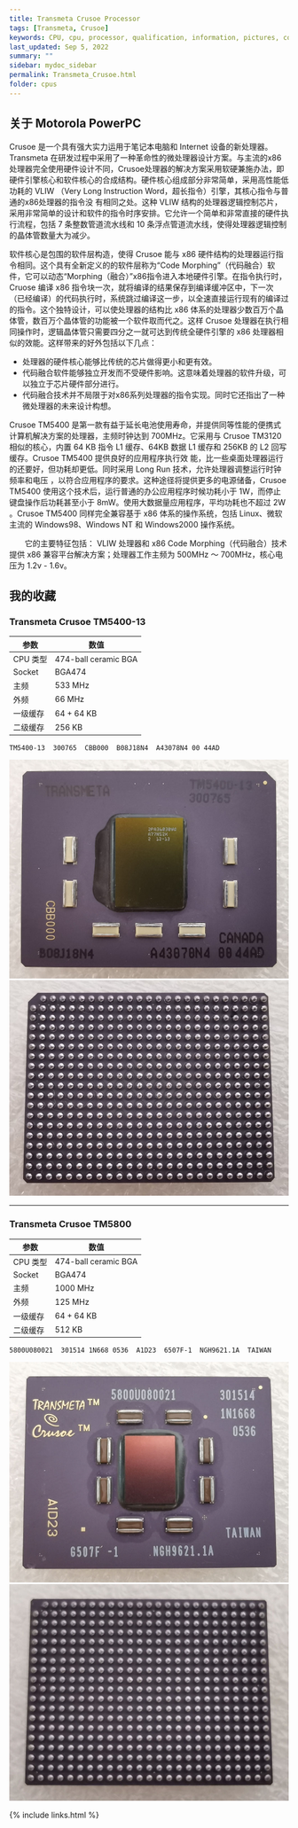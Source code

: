 ```yaml
---
title: Transmeta Crusoe Processor
tags: [Transmeta, Crusoe]
keywords: CPU, cpu, processor, qualification, information, pictures, core, frequency, chip packaging, packaging, cpu info, x86, collection, amd, cyrix, harris, ibm, idt, iit, intel, motorola, nec, sgs, sgs-thomson, siemens, ST, signetics, mhs, ti, texas instruments, ulsi, umc, weitek, zilog, 808x, 8085, 8088, 8086, 80188, 80186, 80286, 286, 80386, 386, i386, Am386, 386sx, 386dx, 486, i486, 586, 486sx, 486dx, overdrive, 487, pentium, 586, 5x86, 386dlc, 386slc, 486dx2, mmx, ppro, pentium-pro, pro, athlon, duron, z80, dirk oppelt, dirk, oppelt, engineering, sample, samples
last_updated: Sep 5, 2022
summary: ""
sidebar: mydoc_sidebar
permalink: Transmeta_Crusoe.html
folder: cpus
---
```


## 关于 Motorola PowerPC

Crusoe 是一个具有强大实力运用于笔记本电脑和 Internet 设备的新处理器。Transmeta 在研发过程中采用了一种革命性的微处理器设计方案。与主流的x86处理器完全使用硬件设计不同，Crusoe处理器的解决方案采用软硬兼施办法，即硬件引擎核心和软件核心的合成结构。硬件核心组成部分非常简单，采用高性能低功耗的 VLIW （Very Long Instruction Word，超长指令）引擎，其核心指令与普通的x86处理器的指令没 有相同之处。这种 VLIW 结构的处理器逻辑控制芯片，采用非常简单的设计和软件的指令时序安排。它允许一个简单和非常直接的硬件执行流程，包括 7 条整数管道流水线和 10 条浮点管道流水线，使得处理器逻辑控制的晶体管数量大为减少。

软件核心是包围的软件层构造，使得 Crusoe 能与 x86 硬件结构的处理器运行指令相同。这个具有全新定义的的软件层称为“Code Morphing”（代码融合）软件，它可以动态“Morphing（融合）”x86指令进入本地硬件引擎。在指令执行时，Cruose 编译 x86 指令块一次，就将编译的结果保存到编译缓冲区中，下一次（已经编译）的代码执行时，系统跳过编译这一步，以全速直接运行现有的编译过的指令。这个独特设计，可以使处理器的结构比 x86 体系的处理器少数百万个晶体管，数百万个晶体管的功能被一个软件取而代之。这样 Crusoe 处理器在执行相同操作时，逻辑晶体管只需要四分之一就可达到传统全硬件引擎的 x86 处理器相似的效能。这样带来的好外包括以下几点：

 - 处理器的硬件核心能够比传统的芯片做得更小和更有效。
 - 代码融合软件能够独立开发而不受硬件影响。这意味着处理器的软件升级，可以独立于芯片硬件部分进行。
 - 代码融合技术并不局限于对x86系列处理器的指令实现。同时它还指出了一种微处理器的未来设计构想。

Crusoe TM5400 是第一款有益于延长电池使用寿命，并提供同等性能的便携式计算机解决方案的处理器，主频时钟达到 700MHz。它采用与 Crusoe TM3120 相似的核心，内置 64 KB 指令 L1 缓存、64KB 数据 L1 缓存和 256KB 的 L2 回写缓存。Crusoe TM5400 提供良好的应用程序执行效 能，比一些桌面处理器运行的还要好，但功耗却更低。同时采用 Long Run 技术，允许处理器调整运行时钟频率和电压 ，以符合应用程序的要求。这种途径将提供更多的电源储备，Crusoe TM5400 使用这个技术后，运行普通的办公应用程序时候功耗小于 1W，而停止键盘操作后功耗甚至小于 8mW。使用大数据量应用程序，平均功耗也不超过 2W 。Crusoe TM5400 同样完全兼容基于 x86 体系的操作系统，包括 Linux、微软主流的 Windows98、Windows NT 和 Windows2000 操作系统。

　　它的主要特征包括： VLIW 处理器和 x86 Code Morphing（代码融合）技术提供 x86 兼容平台解决方案；处理器工作主频为 500MHz ～ 700MHz，核心电压为 1.2v - 1.6v。


## 我的收藏

### Transmeta Crusoe TM5400-13

| 参数 | 数值 |
| ------ | ------ |
| CPU 类型 | 474-ball ceramic BGA |
| Socket | BGA474 |
| 主频 | 533 MHz |
| 外频 | 66 MHz |
| 一级缓存 | 64 + 64 KB |
| 二级缓存 | 256 KB |

```
TM5400-13  300765  CBB000  B08J18N4  A43078N4 00 44AD
```

![Transmeta Crusoe TM5400-13 正面](/images/cpus/Transmeta/Transmeta_Crusoe_TM5400-13_1.jpg)
![Transmeta Crusoe TM5400-13 反面](/images/cpus/Transmeta/Transmeta_Crusoe_TM5400-13_2.jpg)

---------

### Transmeta Crusoe TM5800

| 参数 | 数值 |
| ------ | ------ |
| CPU 类型 | 474-ball ceramic BGA |
| Socket | BGA474 |
| 主频 | 1000 MHz |
| 外频 | 125 MHz |
| 一级缓存 | 64 + 64 KB |
| 二级缓存 | 512 KB |

```
5800U080021  301514 1N668 0536  A1D23  6507F-1  NGH9621.1A  TAIWAN
```

![Transmeta Crusoe TM5800 正面](/images/cpus/Transmeta/Transmeta_Crusoe_TM5800_1.jpg)
![Transmeta Crusoe TM5800 反面](/images/cpus/Transmeta/Transmeta_Crusoe_TM5800_2.jpg)

{% include links.html %}
